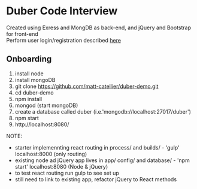 # Duber Code Interview
Created using Exress and MongDB as back-end, and jQuery and Bootstrap for front-end <br >
Perform user login/registration described [here](https://gist.github.com/ogryzek/bd10df6d8e238e64dcde9d219e02d42e)

## Onboarding

1. install node 
2. install mongoDB
3. git clone https://github.com/matt-catellier/duber-demo.git
4. cd duber-demo
5. npm install 
6. mongod (start mongoDB)
7. create a database called duber (i.e.'mongodb://localhost:27017/duber')
8. npm start
9. http://localhost:8080/

NOTE:
* starter implemennting react routing in process/ and builds/ - 'gulp' localhost:8000 (only routing)
* existing node ad jQuery app lives in app/ config/ and database/ - 'npm start'  localhost:8080 (Node & jQuery)
* to test react routing run gulp to see set up
* still need to link to existing app, refactor jQuery to React methods

